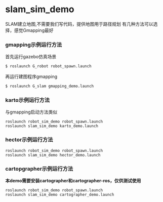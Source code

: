# slam\_sim\_demo

SLAM建立地图,不需要我们写代码，提供地图用于路径规划
有几种方法可以选择，感觉Gmapping最好

### gmapping示例运行方法

首先运行gazebo仿真场景

```sh
$ roslaunch G_robot robot_spawn.launch
```

再运行建图程序gmapping

```sh
$ roslaunch G_slam gmapping_demo.launch
```


### karto示例运行方法

与gmapping启动方法类似

	roslaunch robot_sim_demo robot_spawn.launch
	roslaunch slam_sim_demo karto_demo.launch

### hector示例运行方法

	roslaunch robot_sim_demo robot_spawn.launch
	roslaunch slam_sim_demo hector_demo.launch

### cartopgrapher示例运行方法

**本demo需要安装cartographer和cartographer-ros，仅供测试使用**

	roslaunch robot_sim_demo robot_spawn.launch
	roslaunch slam_sim_demo cartographer_demo.launch